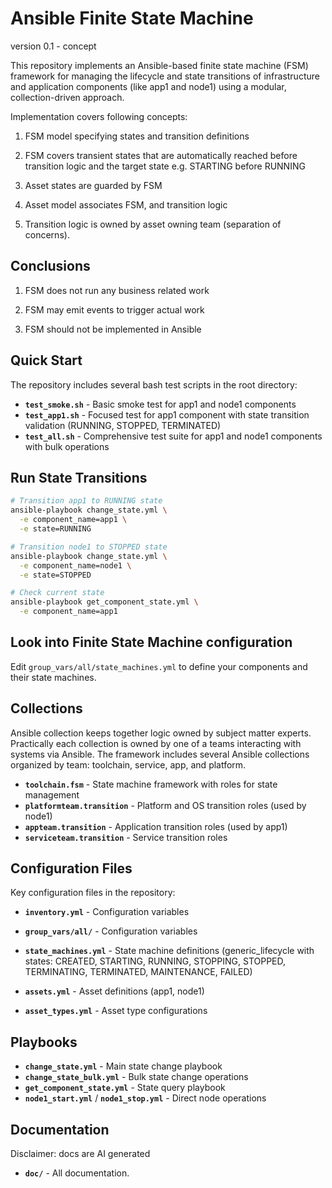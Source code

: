 # Ansible Finite State Machine

version 0.1 - concept

This repository implements an Ansible-based finite state machine (FSM) framework for managing the lifecycle and state transitions of infrastructure and application components (like app1 and node1) using a modular, collection-driven approach.

Implementation covers following concepts:

1. FSM model specifying states and transition definitions

2. FSM covers transient states that are automatically reached before transition logic and the target state e.g. STARTING before RUNNING

3. Asset states are guarded by FSM

4. Asset model associates FSM, and transition logic

5. Transition logic is owned by asset owning team (separation of concerns).

## Conclusions

1. FSM does not run any business related work

2. FSM may emit events to trigger actual work

3. FSM should not be implemented in Ansible

## Quick Start

The repository includes several bash test scripts in the root directory:

- **`test_smoke.sh`** - Basic smoke test for app1 and node1 components
- **`test_app1.sh`** - Focused test for app1 component with state transition validation (RUNNING, STOPPED, TERMINATED)
- **`test_all.sh`** - Comprehensive test suite for app1 and node1 components with bulk operations

## Run State Transitions

```bash
# Transition app1 to RUNNING state
ansible-playbook change_state.yml \
  -e component_name=app1 \
  -e state=RUNNING

# Transition node1 to STOPPED state
ansible-playbook change_state.yml \
  -e component_name=node1 \
  -e state=STOPPED

# Check current state
ansible-playbook get_component_state.yml \
  -e component_name=app1
```

## Look into Finite State Machine configuration

Edit `group_vars/all/state_machines.yml` to define your components and their state machines. 

## Collections

Ansible collection keeps together logic owned by subject matter experts. Practically each collection is owned by one of a teams interacting with systems via Ansible. The framework includes several Ansible collections organized by team: toolchain, service, app, and platform.

- **`toolchain.fsm`** - State machine framework with roles for state management
- **`platformteam.transition`** - Platform and OS transition roles (used by node1)
- **`appteam.transition`** - Application transition roles (used by app1)
- **`serviceteam.transition`** - Service transition roles

## Configuration Files

Key configuration files in the repository:

- **`inventory.yml`** - Configuration variables
- **`group_vars/all/`** - Configuration variables

- **`state_machines.yml`** - State machine definitions (generic_lifecycle with states: CREATED, STARTING, RUNNING, STOPPING, STOPPED, TERMINATING, TERMINATED, MAINTENANCE, FAILED)
- **`assets.yml`** - Asset definitions (app1, node1)
- **`asset_types.yml`** - Asset type configurations

## Playbooks

- **`change_state.yml`** - Main state change playbook
- **`change_state_bulk.yml`** - Bulk state change operations
- **`get_component_state.yml`** - State query playbook
- **`node1_start.yml`** / **`node1_stop.yml`** - Direct node operations

## Documentation

Disclaimer: docs are AI generated

- **`doc/`** - All documentation.
